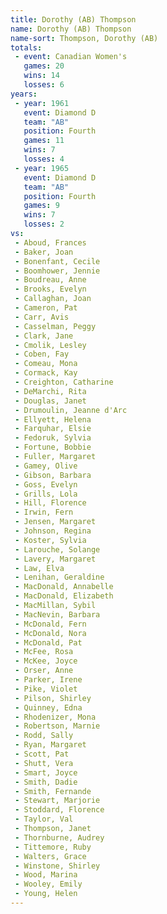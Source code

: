 ```yaml
---
title: Dorothy (AB) Thompson
name: Dorothy (AB) Thompson
name-sort: Thompson, Dorothy (AB)
totals:
 - event: Canadian Women's
   games: 20
   wins: 14
   losses: 6
years:
 - year: 1961
   event: Diamond D
   team: "AB"
   position: Fourth
   games: 11
   wins: 7
   losses: 4
 - year: 1965
   event: Diamond D
   team: "AB"
   position: Fourth
   games: 9
   wins: 7
   losses: 2
vs:
 - Aboud, Frances
 - Baker, Joan
 - Bonenfant, Cecile
 - Boomhower, Jennie
 - Boudreau, Anne
 - Brooks, Evelyn
 - Callaghan, Joan
 - Cameron, Pat
 - Carr, Avis
 - Casselman, Peggy
 - Clark, Jane
 - Cmolik, Lesley
 - Coben, Fay
 - Comeau, Mona
 - Cormack, Kay
 - Creighton, Catharine
 - DeMarchi, Rita
 - Douglas, Janet
 - Drumoulin, Jeanne d'Arc
 - Ellyett, Helena
 - Farquhar, Elsie
 - Fedoruk, Sylvia
 - Fortune, Bobbie
 - Fuller, Margaret
 - Gamey, Olive
 - Gibson, Barbara
 - Goss, Evelyn
 - Grills, Lola
 - Hill, Florence
 - Irwin, Fern
 - Jensen, Margaret
 - Johnson, Regina
 - Koster, Sylvia
 - Larouche, Solange
 - Lavery, Margaret
 - Law, Elva
 - Lenihan, Geraldine
 - MacDonald, Annabelle
 - MacDonald, Elizabeth
 - MacMillan, Sybil
 - MacNevin, Barbara
 - McDonald, Fern
 - McDonald, Nora
 - McDonald, Pat
 - McFee, Rosa
 - McKee, Joyce
 - Orser, Anne
 - Parker, Irene
 - Pike, Violet
 - Pilson, Shirley
 - Quinney, Edna
 - Rhodenizer, Mona
 - Robertson, Marnie
 - Rodd, Sally
 - Ryan, Margaret
 - Scott, Pat
 - Shutt, Vera
 - Smart, Joyce
 - Smith, Dadie
 - Smith, Fernande
 - Stewart, Marjorie
 - Stoddard, Florence
 - Taylor, Val
 - Thompson, Janet
 - Thornburne, Audrey
 - Tittemore, Ruby
 - Walters, Grace
 - Winstone, Shirley
 - Wood, Marina
 - Wooley, Emily
 - Young, Helen
---
```

